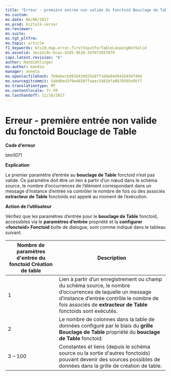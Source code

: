 ```yaml
---
title: "Erreur - première entrée non valide du fonctoid Bouclage de Table | Documents Microsoft"
ms.custom: 
ms.date: 06/08/2017
ms.prod: biztalk-server
ms.reviewer: 
ms.suite: 
ms.tgt_pltfrm: 
ms.topic: article
f1_keywords: bts10.map.error.firstInputForTableLoopingNotValid
ms.assetid: 3ece2c0c-bcac-42d5-9536-34f073937879
caps.latest.revision: "6"
author: MandiOhlinger
ms.author: mandia
manager: anneta
ms.openlocfilehash: fb9ebecbd92b43dd25e6ff3dde04d942b936f40d
ms.sourcegitcommit: 5abd0ed3f9e4858ffaaec5481bfa8878595e95f7
ms.translationtype: MT
ms.contentlocale: fr-FR
ms.lasthandoff: 11/28/2017
---
```

# <a name="error---first-input-to-table-looping-functoid-not-valid"></a>Erreur - première entrée non valide du fonctoid Bouclage de Table
**Code d’erreur**  
  
 btm1071  
  
 **Explication**  
  
 Le premier paramètre d’entrée au **bouclage de Table** fonctoid n’est pas valide. Ce paramètre doit être un lien à partir d’un nœud dans le schéma source, le nombre d’occurrences de l’élément correspondant dans un message d’instance d’entrée va contrôler le nombre de fois où des associés **extracteur de Table** fonctoids est appelé au moment de l’exécution.  
  
 **Action de l’utilisateur**  
  
 Vérifiez que les paramètres d’entrée pour le **bouclage de Table** fonctoid, accessibles via le **paramètres d’entrée** propriété et la **configurer \<fonctoid\> Fonctoid** boîte de dialogue, sont comme indiqué dans le tableau suivant.  
  
|Nombre de paramètres d'entrée du fonctoid Création de table| Description|  
|---------------------------------------------------|-----------------|  
|1|Lien à partir d’un enregistrement ou champ du schéma source, le nombre d’occurrences de laquelle un message d’instance d’entrée contrôle le nombre de fois associés de **extracteur de Table** fonctoids sont exécutés.|  
|2|Le nombre de colonnes dans la table de données configuré par le biais du **grille Bouclage de Table** propriété du **bouclage de Table** fonctoid.|  
|3 – 100|Constantes et liens (depuis le schéma source ou la sortie d'autres fonctoids) pouvant devenir des sources possibles de données dans la grille de création de table.|